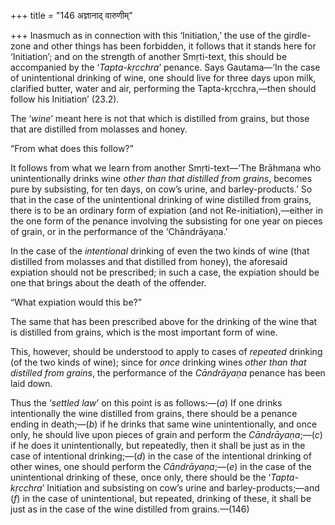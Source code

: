 +++
title = "146 अज्ञानाद् वारुणीम्"

+++
Inasmuch as in connection with this ‘Initiation,’ the use of the
girdle-zone and other things has been forbidden, it follows that it
stands here for ‘Initiation’; and on the strength of another Smṛti-text,
this should be accompanied by the ‘*Tapta-kṛcchra*’ penance. Says
Gautama—‘In the case of unintentional drinking of wine, one should live
for three days upon milk, clarified butter, water and air, performing
the Tapta-kṛcchra,—then should follow his Initiation’ (23.2).

The ‘*wine*’ meant here is not that which is distilled from grains, but
those that are distilled from molasses and honey.

“From what does this follow?”

It follows from what we learn from another Smṛti-text—‘The Brāhmaṇa who
unintentionally drinks wine *other than that distilled from grains*,
becomes pure by subsisting, for ten days, on cow’s urine, and
barley-products.’ So that in the case of the unintentional drinking of
wine distilled from grains, there is to be an ordinary form of expiation
(and not Re-initiation),—either in the one form of the penance involving
the subsisting for one year on pieces of grain, or in the performance of
the ‘Chāndrāyaṇa.’

In the case of the *intentional* drinking of even the two kinds of wine
(that distilled from molasses and that distilled from honey), the
aforesaid expiation should not be prescribed; in such a case, the
expiation should be one that brings about the death of the offender.

“What expiation would this be?”

The same that has been prescribed above for the drinking of the wine
that is distilled from grains, which is the most important form of wine.

This, however, should be understood to apply to cases of *repeated*
drinking (of the two kinds of wine); since for *once* drinking wines
*other than that distilled from grains*, the performance of the
*Cāndrāyaṇa* penance has been laid down.

Thus the ‘*settled law*’ on this point is as follows:—(*a*) If one
drinks intentionally the wine distilled from grains, there should be a
penance ending in death;—(*b*) if he drinks that same wine
unintentionally, and once only, he should live upon pieces of grain and
perform the *Cāndrāyaṇa*;—(*c*) if he does it unintentionally, but
repeatedly, then it shall be just as in the case of intentional
drinking;—(*d*) in the case of the intentional drinking of other wines,
one should perform the *Cāndrāyaṇa*;—(*e*) in the case of the
unintentional drinking of these, once only, there should be the
‘*Tapta-kṛcchra*’ Initiation and subsisting on cow’s urine and
barley-products;—and (*f*) in the case of unintentional, but repeated,
drinking of these, it shall be just as in the case of the wine distilled
from grains.—(146)


